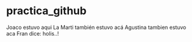 # practica_github
Joaco estuvo aqui
La Marti también estuvo acá
Agustina tambien estuvo aca
Fran dice: holis..!  
